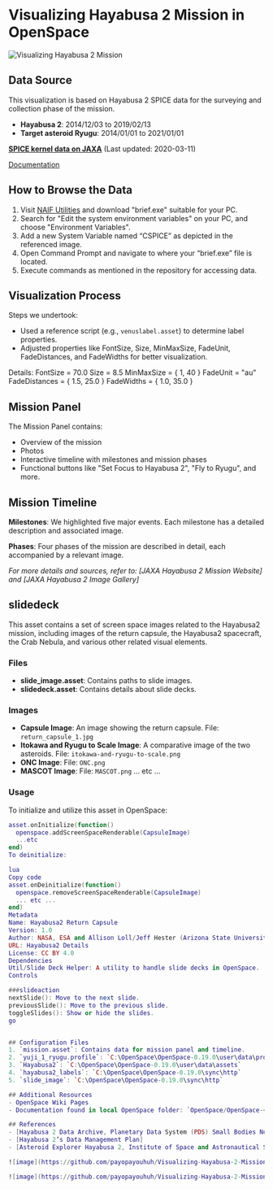 # Visualizing Hayabusa 2 Mission in OpenSpace

![Visualizing Hayabusa 2 Mission](https://github.com/payopayouhuh/Visualizing-Hayabusa-2-Mission-in-OpenSpace/assets/134220954/a1217937-79c8-47f5-9241-a775148a9a50)

## Data Source
This visualization is based on Hayabusa 2 SPICE data for the surveying and collection phase of the mission. 
- **Hayabusa 2**: 2014/12/03 to 2019/02/13
- **Target asteroid Ryugu**: 2014/01/01 to 2021/01/01

[**SPICE kernel data on JAXA**](https://data.darts.isas.jaxa.jp/pub/hayabusa2/spice_bundle/) (Last updated: 2020-03-11)

[Documentation](https://data.darts.isas.jaxa.jp/pub/hayabusa2/spice_bundle/document/spiceds_v001.html)

## How to Browse the Data
1. Visit [NAIF Utilities](https://naif.jpl.nasa.gov/naif/utilities.html) and download "brief.exe" suitable for your PC.
2. Search for "Edit the system environment variables" on your PC, and choose "Environment Variables".
3. Add a new System Variable named “CSPICE” as depicted in the referenced image.
4. Open Command Prompt and navigate to where your “brief.exe” file is located.
5. Execute commands as mentioned in the repository for accessing data.

## Visualization Process
Steps we undertook:
- Used a reference script (e.g., `venuslabel.asset`) to determine label properties.
- Adjusted properties like FontSize, Size, MinMaxSize, FadeUnit, FadeDistances, and FadeWidths for better visualization.
  
Details:
FontSize = 70.0
Size = 8.5
MinMaxSize = { 1, 40 }
FadeUnit = "au"
FadeDistances = { 1.5, 25.0 }
FadeWidths = { 1.0, 35.0 }


## Mission Panel
The Mission Panel contains:
- Overview of the mission
- Photos 
- Interactive timeline with milestones and mission phases
- Functional buttons like "Set Focus to Hayabusa 2", "Fly to Ryugu", and more.

## Mission Timeline
**Milestones**:
We highlighted five major events. Each milestone has a detailed description and associated image.

**Phases**:
Four phases of the mission are described in detail, each accompanied by a relevant image.

*For more details and sources, refer to: [JAXA Hayabusa 2 Mission Website] and [JAXA Hayabusa 2 Image Gallery]*

## slidedeck
This asset contains a set of screen space images related to the Hayabusa2 mission, including images of the return capsule, the Hayabusa2 spacecraft, the Crab Nebula, and various other related visual elements.

### Files
- **slide_image.asset**: Contains paths to slide images.
- **slidedeck.asset**: Contains details about slide decks.

### Images

- **Capsule Image**: An image showing the return capsule. File: `return_capsule_1.jpg`
- **Itokawa and Ryugu to Scale Image**: A comparative image of the two asteroids. File: `itokawa-and-ryugu-to-scale.png`
- **ONC Image**: File: `ONC.png`
- **MASCOT Image**: File: `MASCOT.png`
... etc ...

### Usage

To initialize and utilize this asset in OpenSpace:

```lua
asset.onInitialize(function()
  openspace.addScreenSpaceRenderable(CapsuleImage)
  ...etc
end)
To deinitialize:

lua
Copy code
asset.onDeinitialize(function()
  openspace.removeScreenSpaceRenderable(CapsuleImage)
  ... etc ...
end)
Metadata
Name: Hayabusa2 Return Capsule
Version: 1.0
Author: NASA, ESA and Allison Loll/Jeff Hester (Arizona State University). Acknowledgement: Davide De Martin (ESA/Hubble)
URL: Hayabusa2 Details
License: CC BY 4.0
Dependencies
Util/Slide Deck Helper: A utility to handle slide decks in OpenSpace.
Controls

###slideaction
nextSlide(): Move to the next slide.
previousSlide(): Move to the previous slide.
toggleSlides(): Show or hide the slides.
go


## Configuration Files
1. `mission.asset`: Contains data for mission panel and timeline.
2. `yuji_1_ryugu.profile`: `C:\OpenSpace\OpenSpace-0.19.0\user\data\profiles`
3. `Hayabusa2`: `C:\OpenSpace\OpenSpace-0.19.0\user\data\assets`
4. `hayabusa2_labels`: `C:\OpenSpace\OpenSpace-0.19.0\sync\http`
5. `slide_image`: `C:\OpenSpace\OpenSpace-0.19.0\sync\http`

## Additional Resources
- OpenSpace Wiki Pages
- Documentation found in local OpenSpace folder: `OpenSpace/OpenSpace-<your version>/documentation/index.html`

## References
- [Hayabusa 2 Data Archive, Planetary Data System (PDS) Small Bodies Node]
- [Hayabusa 2’s Data Management Plan]
- [Asteroid Explorer Hayabusa 2, Institute of Space and Astronautical Science]

![image](https://github.com/payopayouhuh/Visualizing-Hayabusa-2-Mission-in-OpenSpace/assets/134220954/2f60bd60-9cd3-434d-a7be-dfc0d04f0efb)

![image](https://github.com/payopayouhuh/Visualizing-Hayabusa-2-Mission-in-OpenSpace/assets/134220954/7fb90d0e-fedb-43ad-941b-fd192df92f20)

